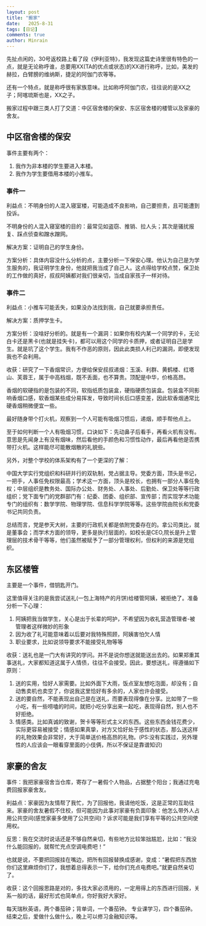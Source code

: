 ```yaml
---
layout: post
title: "搬家"
date:   2025-8-31
tags: [日记]
comments: true
author: Minrain
---
```

先扯点闲的，30号返校路上看了段《伊利亚特》，我发现这篇史诗里很有特色的一点，就是无论称呼谁，总要用XX(TA的优点或状态)的XX进行称呼，比如，美发的赫拉，白臂膀的维纳斯，捷足的阿伽门农等等。

还有一个特点，就是称呼很有家族意味。比如称呼阿伽门农，往往说的是XX之子；阿喀琉斯也是，XX之子。

搬家过程中跟三类人打了交道：中区宿舍楼的保安、东区宿舍楼的楼管以及家豪的舍友。

## 中区宿舍楼的保安
事件主要有两个：
1. 我作为非本楼的学生要进入本楼。
2. 我作为学生要借用本楼的小推车。

### 事件一
利益点：不明身份的人混入寝室楼，可能造成不良影响，自己要担责，且可能遭到投诉。

不明身份的人混入寝室楼的目的：最常见如盗窃、推销、拉人头；其次是骚扰报复、踩点侦查和蹭水蹭网。

解决方案：证明自己的学生身份。

方案分析：具体内容没什么分析的点，主要分析一下保安心理。他认为自己是为学生服务的，我证明学生身份，他就把我当成了自己人。这点得给学校点赞，保卫处的工作做的真好，叔叔阿姨都对我们很亲切，当成自家孩子一样对待。
### 事件二
利益点：小推车可能丢失，如果没办法找到我，自己就要承担责任。

解决方案：质押学生卡。

方案分析：没啥好分析的。就是有一个漏洞：如果你有校内某一个同学的卡，无论白卡还是黑卡(也就是挂失卡)，都可以用这个同学的卡质押，或者证明自己是学生。就是坑了这个学生。我有不作恶的原则，因此此类损人利己的漏洞，即便发现我也不会利用。

收获：研究了一下香烟常识，方便给保安叔叔递烟：玉溪、利群、黄鹤楼、红塔山、芙蓉王，属于中高档烟，既不丢面，也不算贵。顶配是中华，价格高昂。

香烟的软硬指的是包装的不同，软指纸质包装盒，硬指硬质包装盒。包装盒不同影响香烟口感，软香烟某些成分易挥发，导致时间长后口感变差，因此软香烟通常比硬香烟稍微便宜一些。

最好随身带个打火机，观察到一个人可能有吸烟习惯后，递烟，顺手帮他点上。

至于如何判断一个人有吸烟习惯，口诀如下：先动鼻子后看手，再看火机有没有。意思是先闻身上有没有烟味，然后看他的手颜色和习惯性动作，最后再看他是否携带打火机。这样能尽可能散烟散的礼貌些。

另外，对整个学校的体系架构有了一个更深的了解：

中国大学实行党组织和科研并行的双轨制，党占据主导。党委方面，顶头是书记，一把手，人事任免权限最高；学术这一方面，顶头是校长，也拥有一部分人事任免权；中层组织是教务处、国际办公处、财务处、人事处、后勤处、保卫处等等行政组织；党下面专门的党群部门有：纪委、团委、组织部、宣传部；而实现学术功能专门的组织有：数学学院、物理学院、信息科学学院等等。这些学院由院长和党委书记共同负责。

总结而言，党是参天大树，主要的行政机关都是依附党委存在的。拿公司类比，就是董事会；而学术方面的领导，更多是执行层面的，如校长是CEO,院长是升上管理层的技术骨干等等，他们虽然被赋予了一部分管理权利，但权利的来源是党组织。

## 东区楼管
主要是一个事件，借钥匙开门。

这里值得关注的是我尝试送礼(一包上海特产的月饼)给楼管阿姨，被拒绝了。准备分析一下心理：
1. 阿姨把我当做学生，关心是出于长辈的呵护，不希望因为收礼营造管理者-被管理者这样微妙的形象
2. 因为收了礼可能意味着以后要对我特殊照顾，阿姨害怕欠人情
3. 职业要求，比如说领导要求不能接受礼物等等

收获：送礼也是一门大有讲究的学问。并不是说你想送就能送出去的。如果郑重其事送礼，大家都知道这属于人情债，往往不会接受。因此，要想送礼，得遵循如下原则：
1. 送的实用，恰好人家需要。比如外面下大雨，饭点室友想吃泡面，却没有；自动售卖机也卖空了，你说我这里恰好有多余的，人家也许会接受。
2. 送的要自然，不能表现出自己是在送礼，而要表现得像在分享。比如带了一些小吃，有一些唠嗑的时间，就把小吃分享出来一起吃，表现得自然，别人也不好拒绝。
3. 情感类。比如真诚的致谢，贺卡等等形式主义的东西。这些东西金钱花费少，实际更容易被接受；情感如果真挚，对方又恰好处于感性的状态，那么送这样的礼物效果会非常好，大于简单送价格高昂的礼物。(PS:没有实践过，另外理性的人应该会一眼看穿里面的小伎俩，所以不保证是靠谱知识)

## 家豪的舍友
事件：我把家豪宿舍当仓库，寄存了一暑假个人物品，占据整个阳台；我通过充电费回报家豪舍友。

利益点：家豪因为友情帮了我忙，为了回报他，我请他吃饭，这是正常的互助往来。家豪的舍友暑假不住校，但可能因为此事对家豪有负面印象：他怎么带外人占用公共空间(感觉家豪多使用了公共空间)？诉求可能是我们享有平等的公共空间使用权。

反思：我在交流时说话还是不够自然亲切，有些地方比较笨拙尴尬，比如：“我没什么能回报的，就帮忙充点空调电费吧！”

也就是说，不要把回报挂在嘴边，把所有回报替换成感谢，变成：“暑假把东西放你们这里麻烦你们了，我想着总得表示一下，给你们充点电费吧。”就更自然亲切了。

收获：这个回报思路是对的，多找大家必须用的，一定用得上的东西进行回报，关系一般的话，最好形式也简单点，你好我好大家好。


每天瑞秋英语，两个番茄钟；背单词，一个番茄钟。
专业课学习，四个番茄钟。
结束之后，爱做什么做什么，晚上可以修习金融知识等。
